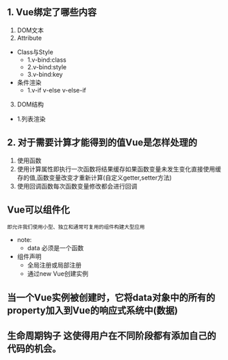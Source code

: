 ## 1. Vue绑定了哪些内容
1. DOM文本  
2. Attribute
  - Class与Style  
    - 1.v-bind:class
    - 2.v-bind:style
    - 3.v-bind:key
  - 条件渲染
    - 1.v-if v-else v-else-if
3. DOM结构  
  - 1.列表渲染  
## 2. 对于需要计算才能得到的值Vue是怎样处理的  
1. 使用函数
2. 使用计算属性即执行一次函数将结果缓存如果函数变量未发生变化直接使用缓存的值,函数变量改变才重新计算(自定义getter,setter方法)
3. 使用回调函数每次函数变量修改都会进行回调
##  Vue可以组件化
`即允许我们使用小型、独立和通常可复用的组件构建大型应用`
 - note:
   - data 必须是一个函数
 - 组件声明
   - 全局注册或局部注册
   - 通过new Vue创建实例
## 当一个Vue实例被创建时，它将data对象中的所有的property加入到Vue的响应式系统中(数据)
## 生命周期钩子 这使得用户在不同阶段都有添加自己的代码的机会。